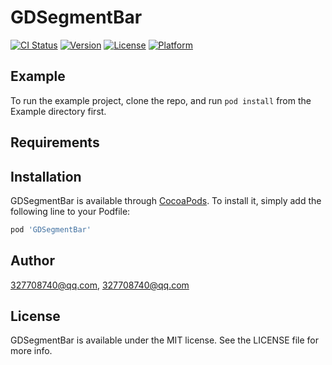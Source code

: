 # GDSegmentBar

[![CI Status](http://img.shields.io/travis/327708740@qq.com/GDSegmentBar.svg?style=flat)](https://travis-ci.org/327708740@qq.com/GDSegmentBar)
[![Version](https://img.shields.io/cocoapods/v/GDSegmentBar.svg?style=flat)](http://cocoapods.org/pods/GDSegmentBar)
[![License](https://img.shields.io/cocoapods/l/GDSegmentBar.svg?style=flat)](http://cocoapods.org/pods/GDSegmentBar)
[![Platform](https://img.shields.io/cocoapods/p/GDSegmentBar.svg?style=flat)](http://cocoapods.org/pods/GDSegmentBar)

## Example

To run the example project, clone the repo, and run `pod install` from the Example directory first.

## Requirements

## Installation

GDSegmentBar is available through [CocoaPods](http://cocoapods.org). To install
it, simply add the following line to your Podfile:

```ruby
pod 'GDSegmentBar'
```

## Author

327708740@qq.com, 327708740@qq.com

## License

GDSegmentBar is available under the MIT license. See the LICENSE file for more info.
